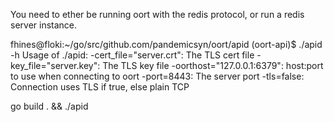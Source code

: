 You need to ether be running oort with the redis protocol, or run a redis server instance.

fhines@floki:~/go/src/github.com/pandemicsyn/oort/apid (oort-api)$ ./apid -h
Usage of ./apid:
  -cert_file="server.crt": The TLS cert file
  -key_file="server.key": The TLS key file
  -oorthost="127.0.0.1:6379": host:port to use when connecting to oort
  -port=8443: The server port
  -tls=false: Connection uses TLS if true, else plain TCP

go build . && ./apid
